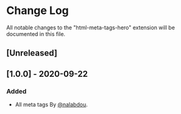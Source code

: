 # Change Log

All notable changes to the "html-meta-tags-hero" extension will be documented in this file.

## [Unreleased]

## [1.0.0] - 2020-09-22

### Added
- All meta tags By [@nalabdou](https://github.com/nalabdou).